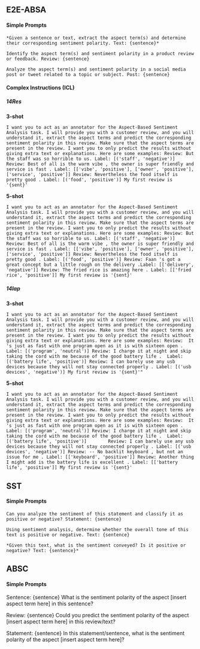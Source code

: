 ## E2E-ABSA

#### Simple Prompts

    *Given a sentence or text, extract the aspect term(s) and determine their corresponding sentiment polarity. Text: {sentence}*

    Identify the aspect term(s) and sentiment polarity in a product review or feedback. Review: {sentence}

    Analyze the aspect term(s) and sentiment polarity in a social media post or tweet related to a topic or subject. Post: {sentence}
    
#### Complex Instructions (ICL)

##### 14Res

**3-shot**

`I want you to act as an annotator for the Aspect-Based Sentiment Analysis task. I will provide you with a customer review, and you will understand it, extract the aspect terms and predict the corresponding sentiment polarity in this review. Make sure that the aspect terms are present in the review. I want you to only predict the results without giving extra text or explanations. Here are some examples: Review: But the staff was so horrible to us. Label: [('staff', 'negative')] Review: Best of all is the warm vibe , the owner is super friendly and service is fast . Label: [['vibe', 'positive'], ['owner', 'positive'], ['service', 'positive']] Review: Nevertheless the food itself is pretty good . Label: [('food', 'positive')] My first review is '{sent}'`

**5-shot**

`I want you to act as an annotator for the Aspect-Based Sentiment Analysis task. I will provide you with a customer review, and you will understand it, extract the aspect terms and predict the corresponding sentiment polarity in this review. Make sure that the aspect terms are present in the review. I want you to only predict the results without giving extra text or explanations. Here are some examples: Review: But the staff was so horrible to us. Label: [('staff', 'negative')] Review: Best of all is the warm vibe , the owner is super friendly and service is fast . Label: [['vibe', 'positive'], ['owner', 'positive'], ['service', 'positive']] Review: Nevertheless the food itself is pretty good . Label: [('food', 'positive')] Review: Faan 's got a great concept but a little rough on the delivery .Label: [['delivery', 'negative']] Review: The fried rice is amazing here . Label: [['fried rice', 'positive']] My first review is '{sent}'`

##### 14lap

**3-shot**

`I want you to act as an annotator for the Aspect-Based Sentiment Analysis task. I will provide you with a customer review, and you will understand it, extract the aspect terms and predict the corresponding sentiment polarity in this review. Make sure that the aspect terms are present in the review. I want you to only predict the results without giving extra text or explanations. Here are some examples: Review:  It 's just as fast with one program open as it is with sixteen open . Label: [('program', 'neutral')] Review: I charge it at night and skip taking the cord with me because of the good battery life .  Label: [('battery life', 'positive')] Review: I can barely use any usb devices because they will not stay connected properly . Label: [('usb devices', 'negative')] My first review is '{sent}'"`

**5-shot**

`I want you to act as an annotator for the Aspect-Based Sentiment Analysis task. I will provide you with a customer review, and you will understand it, extract the aspect terms and predict the corresponding sentiment polarity in this review. Make sure that the aspect terms are present in the review. I want you to only predict the results without giving extra text or explanations. Here are some examples: Review:  It 's just as fast with one program open as it is with sixteen open . Label: [('program', 'neutral')] Review: I charge it at night and skip taking the cord with me because of the good battery life .  Label: [('battery life', 'positive')]        Review: I can barely use any usb devices because they will not stay connected properly . Label: [('usb devices', 'negative')] Review: -- No backlit keyboard , but not an issue for me . Label: [['keyboard', 'positive']] Review: Another thing I might add is the battery life is excellent . Label: [['battery life', 'positive']] My first review is '{sent}'`

## SST

#### Simple Prompts

    Can you analyze the sentiment of this statement and classify it as positive or negative? Statement: {sentence}
    
    Using sentiment analysis, determine whether the overall tone of this text is positive or negative. Text: {sentence}
    
    *Given this text, what is the sentiment conveyed? Is it positive or negative? Text: {sentence}*
    
## ABSC

#### Simple Prompts
   Sentence: {sentence} What is the sentiment polarity of the aspect [insert aspect term here] in this sentence?
   
   Review: {sentence} Could you predict the sentiment polarity of the aspect [insert aspect term here] in this review/text?
   
   Statement: {sentence} In this statement/sentence, what is the sentiment polarity of the aspect [insert aspect term here]?

